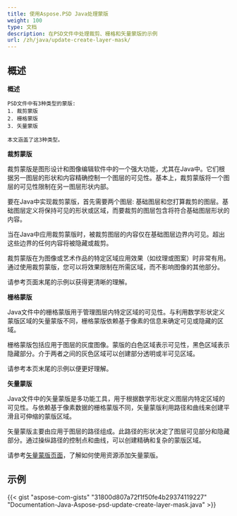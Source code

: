 ```yaml
---
title: 使用Aspose.PSD Java处理蒙版
weight: 100
type: 文档
description: 在PSD文件中处理裁剪、栅格和矢量蒙版的示例
url: /zh/java/update-create-layer-mask/
---
```


## **概述**

**概述**
	
	PSD文件中有3种类型的蒙版:
	1. 裁剪蒙版
	2. 栅格蒙版
	3. 矢量蒙版
	
	本文涵盖了这3种类型。


**裁剪蒙版**

裁剪蒙版是图形设计和图像编辑软件中的一个强大功能，尤其在Java中。它们根据另一图层的形状和内容精确控制一个图层的可见性。基本上，裁剪蒙版将一个图层的可见性限制在另一图层形状内部。

要在Java中实现裁剪蒙版，首先需要两个图层: 基础图层和您打算裁剪的图层。基础图层定义将保持可见的形状或区域，而要裁剪的图层包含将符合基础图层形状的内容。

当在Java中应用裁剪蒙版时，被裁剪图层的内容仅在基础图层边界内可见。超出这些边界的任何内容将被隐藏或裁剪。

裁剪蒙版在为图像或艺术作品的特定区域应用效果（如纹理或图案）时非常有用。通过使用裁剪蒙版，您可以将效果限制在所需区域，而不影响图像的其他部分。

请参考页面末尾的示例以获得更清晰的理解。

**栅格蒙版**

Java文件中的栅格蒙版用于管理图层内特定区域的可见性。与利用数学形状定义蒙版区域的矢量蒙版不同，栅格蒙版依赖基于像素的信息来确定可见或隐藏的区域。

栅格蒙版包括应用于图层的灰度图像。蒙版的白色区域表示可见性，黑色区域表示隐藏部分。介于两者之间的灰色区域可以创建部分透明或半可见区域。

请参考本页末尾的示例以便更好理解。

**矢量蒙版**

Java文件中的矢量蒙版是多功能工具，用于根据数学形状定义图层内特定区域的可见性。与依赖基于像素数据的栅格蒙版不同，矢量蒙版利用路径和曲线来创建平滑且可伸缩的蒙版区域。

矢量蒙版主要由应用于图层的路径组成。此路径的形状决定了图层可见部分和隐藏部分。通过操纵路径的控制点和曲线，可以创建精确和复杂的蒙版区域。

请参考[矢量蒙版页面](https://reference.aspose.com/psd/java/com.aspose.psd.fileformats.psd.layers/layermaskdatashort/)，了解如何使用资源添加矢量蒙版。

## **示例**
{{< gist "aspose-com-gists" "31800d807a72f1f50fe4b29374119227" "Documentation-Java-Aspose-psd-update-create-layer-mask.java" >}}

